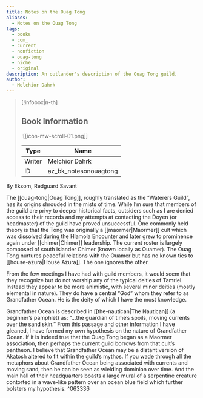 ```yaml
---
title: Notes on the Ouag Tong
aliases:
  - Notes on the Ouag Tong
tags:
  - books
  - com_
  - current
  - nonfiction
  - ouag-tong
  - niche
  - original
description: An outlander's description of the Ouag Tong guild.
author:
  - Melchior Dahrk
---
```

> [!infobox|n-th]
> 
> ## Book Information
> 
> ![[icon-mw-scroll-01.png]]
> 
> | Type | Name |
> | --- | --- |
> | Writer | Melchior Dahrk |
> | ID | az_bk_notesonouagtong |

By Eksom, Redguard Savant

The [[ouag-tong|Ouag Tong]], roughly translated as the “Waterers Guild”, has its origins shrouded in the mists of time. While I’m sure that members of the guild are privy to deeper historical facts, outsiders such as I are denied access to their records and my attempts at contacting the Doyen (or headmaster) of the guild have proved unsuccessful. One commonly held theory is that the Tong was originally a [[maormer|Maormer]] cult which was dissolved during the Hlamola Encounter and later grew to prominence again under [[chimer|Chimer]] leadership. The current roster is largely composed of south islander Chimer (known locally as Ouamer). The Ouag Tong nurtures peaceful relations with the Ouamer but has no known ties to [[house-azura|House Azura]]. The one ignores the other.

From the few meetings I have had with guild members, it would seem that they recognize but do not worship any of the typical deities of Tamriel. Instead they appear to be more animistic, with several minor deities (mostly elemental in nature). They do have a central “God” whom they refer to as Grandfather Ocean. He is the deity of which I have the most knowledge.

Grandfather Ocean is described in [[the-nautican|The Nautican]] (a beginner’s pamphlet) as: “…the guardian of time’s spoils, moving currents over the sand skin.” From this passage and other information I have gleaned, I have formed my own hypothesis on the nature of Grandfather Ocean. If it is indeed true that the Ouag Tong began as a Maormer association, then perhaps the current guild borrows from that cult’s pantheon. I believe that Grandfather Ocean may be a distant version of Akatosh altered to fit within the guild’s mythos. If you wade through all the metaphors about Grandfather Ocean being associated with currents and moving sand, then he can be seen as wielding dominion over time. And the main hall of their headquarters boasts a large mural of a serpentine creature contorted in a wave-like pattern over an ocean blue field which further bolsters my hypothesis. ^063336
